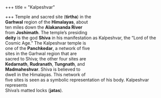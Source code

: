 +++
title = "Kalpeshvar"

+++
Temple and sacred site (**tirtha**) in the  
**Garhwal** region of the **Himalayas**, about  
ten miles down the **Alakananda River**  
from **Joshimath**. The temple’s presiding  
**deity** is the god **Shiva** in his manifestation as Kalpeshvar, the “Lord of the  
Cosmic Age.” The Kalpeshvar temple is  
one of the **Panchkedar**, a network of five  
sites in the Garhwal region that are  
sacred to Shiva; the other four sites are  
**Kedarnath**, **Rudranath**, **Tungnath**, and  
**Madmaheshvar**. Shiva is believed to  
dwell in the Himalayas. This network of  
five sites is seen as a symbolic representation of his body. Kalpeshvar represents  
Shiva’s matted locks (**jatas**).